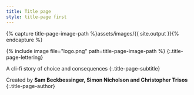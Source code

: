 ```yaml
---
title: Title page
style: title-page first
---
```


{% capture title-page-image-path %}assets/images/{{ site.output }}{% endcapture %}

{% include image file="logo.png" path=title-page-image-path %}
{:.title-page-lettering}

A cli-fi story of choice and consequences
{:.title-page-subtitle}

Created by **Sam Beckbessinger, Simon Nicholson and Christopher Trisos**
{:.title-page-author}

